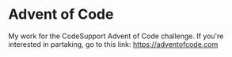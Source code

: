 # Advent of Code
 My work for the CodeSupport Advent of Code challenge. If you're interested in partaking, go to this link:  https://adventofcode.com
